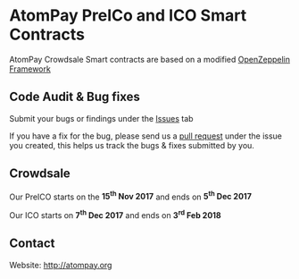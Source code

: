 # AtomPay PreICo and ICO Smart Contracts

AtomPay Crowdsale Smart contracts are based on a modified [OpenZeppelin Framework](https://github.com/OpenZeppelin/zeppelin-solidity)
 
## Code Audit &amp; Bug fixes

Submit your bugs or findings under the [Issues](https://github.com/AtomPay/AtomPay-ICO-Contracts/issues) tab

If you have a fix for the bug, please send us a [pull request](https://github.com/AtomPay/AtomPay-ICO-Contracts/pulls) under the issue you created, this helps us track the bugs &amp; fixes submitted by you.

## Crowdsale

Our PreICO starts on the **15<sup>th</sup> Nov 2017** and ends on **5<sup>th</sup> Dec 2017**

Our ICO starts on **7<sup>th</sup> Dec 2017** and ends on **3<sup>rd</sup> Feb 2018**

## Contact

Website: <http://atompay.org>
